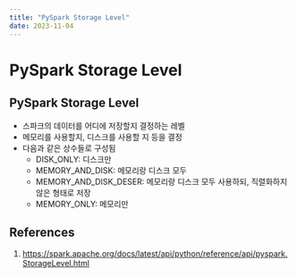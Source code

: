 ```yaml
---
title: "PySpark Storage Level"
date: 2023-11-04
---
```


# PySpark Storage Level

## PySpark Storage Level

- 스파크의 데이터를 어디에 저장할지 결정하는 레벨
- 메모리를 사용할지, 디스크를 사용할 지 등을 결정
- 다음과 같은 상수들로 구성됨
  - DISK_ONLY: 디스크만
  - MEMORY_AND_DISK: 메모리랑 디스크 모두
  - MEMORY_AND_DISK_DESER: 메모리랑 디스크 모두 사용하되, 직렬화하지 않은 형태로 저장
  - MEMORY_ONLY: 메모리만

## References

1. https://spark.apache.org/docs/latest/api/python/reference/api/pyspark.StorageLevel.html
